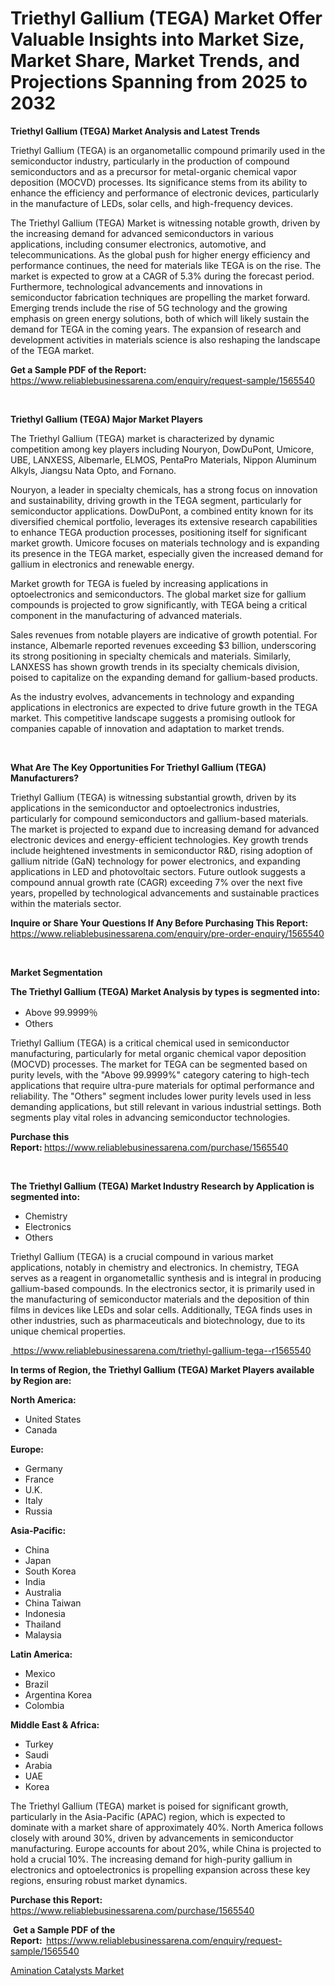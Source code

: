<p><h1>Triethyl Gallium (TEGA) Market Offer Valuable Insights into Market Size, Market Share, Market Trends, and Projections Spanning from 2025 to 2032</h1></p><p><strong>Triethyl Gallium (TEGA) Market Analysis and Latest Trends</strong></p>
<p><p>Triethyl Gallium (TEGA) is an organometallic compound primarily used in the semiconductor industry, particularly in the production of compound semiconductors and as a precursor for metal-organic chemical vapor deposition (MOCVD) processes. Its significance stems from its ability to enhance the efficiency and performance of electronic devices, particularly in the manufacture of LEDs, solar cells, and high-frequency devices.</p><p>The Triethyl Gallium (TEGA) Market is witnessing notable growth, driven by the increasing demand for advanced semiconductors in various applications, including consumer electronics, automotive, and telecommunications. As the global push for higher energy efficiency and performance continues, the need for materials like TEGA is on the rise. The market is expected to grow at a CAGR of 5.3% during the forecast period. Furthermore, technological advancements and innovations in semiconductor fabrication techniques are propelling the market forward. Emerging trends include the rise of 5G technology and the growing emphasis on green energy solutions, both of which will likely sustain the demand for TEGA in the coming years. The expansion of research and development activities in materials science is also reshaping the landscape of the TEGA market.</p></p>
<p><strong>Get a Sample PDF of the Report:&nbsp;</strong> <a href="https://www.reliablebusinessarena.com/enquiry/request-sample/1565540?utm_campaign=2107&utm_medium=2&utm_source=Github&utm_content=ia&utm_term=01022025&utm_id=triethyl-gallium-tega">https://www.reliablebusinessarena.com/enquiry/request-sample/1565540</a></p>
<p>&nbsp;</p>
<p><strong>Triethyl Gallium (TEGA) Major Market Players</strong></p>
<p><p>The Triethyl Gallium (TEGA) market is characterized by dynamic competition among key players including Nouryon, DowDuPont, Umicore, UBE, LANXESS, Albemarle, ELMOS, PentaPro Materials, Nippon Aluminum Alkyls, Jiangsu Nata Opto, and Fornano. </p><p>Nouryon, a leader in specialty chemicals, has a strong focus on innovation and sustainability, driving growth in the TEGA segment, particularly for semiconductor applications. DowDuPont, a combined entity known for its diversified chemical portfolio, leverages its extensive research capabilities to enhance TEGA production processes, positioning itself for significant market growth. Umicore focuses on materials technology and is expanding its presence in the TEGA market, especially given the increased demand for gallium in electronics and renewable energy. </p><p>Market growth for TEGA is fueled by increasing applications in optoelectronics and semiconductors. The global market size for gallium compounds is projected to grow significantly, with TEGA being a critical component in the manufacturing of advanced materials.</p><p>Sales revenues from notable players are indicative of growth potential. For instance, Albemarle reported revenues exceeding $3 billion, underscoring its strong positioning in specialty chemicals and materials. Similarly, LANXESS has shown growth trends in its specialty chemicals division, poised to capitalize on the expanding demand for gallium-based products. </p><p>As the industry evolves, advancements in technology and expanding applications in electronics are expected to drive future growth in the TEGA market. This competitive landscape suggests a promising outlook for companies capable of innovation and adaptation to market trends.</p></p>
<p>&nbsp;</p>
<p><strong>What Are The Key Opportunities For Triethyl Gallium (TEGA) Manufacturers?</strong></p>
<p><p>Triethyl Gallium (TEGA) is witnessing substantial growth, driven by its applications in the semiconductor and optoelectronics industries, particularly for compound semiconductors and gallium-based materials. The market is projected to expand due to increasing demand for advanced electronic devices and energy-efficient technologies. Key growth trends include heightened investments in semiconductor R&D, rising adoption of gallium nitride (GaN) technology for power electronics, and expanding applications in LED and photovoltaic sectors. Future outlook suggests a compound annual growth rate (CAGR) exceeding 7% over the next five years, propelled by technological advancements and sustainable practices within the materials sector.</p></p>
<p><strong>Inquire or Share Your Questions If Any Before Purchasing This Report:</strong> <a href="https://www.reliablebusinessarena.com/enquiry/pre-order-enquiry/1565540?utm_campaign=2107&utm_medium=2&utm_source=Github&utm_content=ia&utm_term=01022025&utm_id=triethyl-gallium-tega">https://www.reliablebusinessarena.com/enquiry/pre-order-enquiry/1565540</a></p>
<p>&nbsp;</p>
<p><strong>Market Segmentation</strong></p>
<p><strong>The Triethyl Gallium (TEGA) Market Analysis by types is segmented into:</strong></p>
<p><ul><li>Above 99.9999％</li><li>Others</li></ul></p>
<p><p>Triethyl Gallium (TEGA) is a critical chemical used in semiconductor manufacturing, particularly for metal organic chemical vapor deposition (MOCVD) processes. The market for TEGA can be segmented based on purity levels, with the "Above 99.9999%" category catering to high-tech applications that require ultra-pure materials for optimal performance and reliability. The "Others" segment includes lower purity levels used in less demanding applications, but still relevant in various industrial settings. Both segments play vital roles in advancing semiconductor technologies.</p></p>
<p><strong>Purchase this Report:&nbsp;</strong><a href="https://www.reliablebusinessarena.com/purchase/1565540?utm_campaign=2107&utm_medium=2&utm_source=Github&utm_content=ia&utm_term=01022025&utm_id=triethyl-gallium-tega">https://www.reliablebusinessarena.com/purchase/1565540</a></p>
<p>&nbsp;</p>
<p><strong>The Triethyl Gallium (TEGA) Market Industry Research by Application is segmented into:</strong></p>
<p><ul><li>Chemistry</li><li>Electronics</li><li>Others</li></ul></p>
<p><p>Triethyl Gallium (TEGA) is a crucial compound in various market applications, notably in chemistry and electronics. In chemistry, TEGA serves as a reagent in organometallic synthesis and is integral in producing gallium-based compounds. In the electronics sector, it is primarily used in the manufacturing of semiconductor materials and the deposition of thin films in devices like LEDs and solar cells. Additionally, TEGA finds uses in other industries, such as pharmaceuticals and biotechnology, due to its unique chemical properties.</p></p>
<p><a href="https://www.reliablebusinessarena.com/triethyl-gallium-tega--r1565540?utm_campaign=2107&utm_medium=2&utm_source=Github&utm_content=ia&utm_term=01022025&utm_id=triethyl-gallium-tega">&nbsp;https://www.reliablebusinessarena.com/triethyl-gallium-tega--r1565540</a></p>
<p><strong>In terms of Region, the Triethyl Gallium (TEGA) Market Players available by Region are:</strong></p>
<p>
    <p> <strong> North America: </strong>
        <ul>
            <li>United States</li>
            <li>Canada</li>
        </ul>
        </p> 
    <p> <strong> Europe: </strong>
        <ul>
            <li>Germany</li>
            <li>France</li>
            <li>U.K.</li>
            <li>Italy</li>
            <li>Russia</li>
        </ul>
        </p> 
    <p> <strong> Asia-Pacific: </strong>
        <ul>
            <li>China</li>
            <li>Japan</li>
            <li>South Korea</li>
            <li>India</li>
            <li>Australia</li>
            <li>China Taiwan</li>
            <li>Indonesia</li>
            <li>Thailand</li>
            <li>Malaysia</li>
        </ul>
        </p> 
    <p> <strong> Latin America: </strong>
        <ul>
            <li>Mexico</li>
            <li>Brazil</li>
            <li>Argentina Korea</li>
            <li>Colombia</li>
        </ul>
        </p> 
    <p> <strong> Middle East & Africa: </strong>
        <ul>
            <li>Turkey</li>
            <li>Saudi</li>
            <li>Arabia</li>
            <li>UAE</li>
            <li>Korea</li>
        </ul>
    </p>
    </p>
<p><p>The Triethyl Gallium (TEGA) market is poised for significant growth, particularly in the Asia-Pacific (APAC) region, which is expected to dominate with a market share of approximately 40%. North America follows closely with around 30%, driven by advancements in semiconductor manufacturing. Europe accounts for about 20%, while China is projected to hold a crucial 10%. The increasing demand for high-purity gallium in electronics and optoelectronics is propelling expansion across these key regions, ensuring robust market dynamics.</p></p>
<p><strong>Purchase this Report: </strong><a href="https://www.reliablebusinessarena.com/purchase/1565540?utm_campaign=2107&utm_medium=2&utm_source=Github&utm_content=ia&utm_term=01022025&utm_id=triethyl-gallium-tega">https://www.reliablebusinessarena.com/purchase/1565540</a></p>
<p>&nbsp;<strong>Get a Sample PDF of the Report:&nbsp;&nbsp;</strong><a href="https://www.reliablebusinessarena.com/enquiry/request-sample/1565540?utm_campaign=2107&utm_medium=2&utm_source=Github&utm_content=ia&utm_term=01022025&utm_id=triethyl-gallium-tega">https://www.reliablebusinessarena.com/enquiry/request-sample/1565540</a></p>
<p><strong></strong></p>
<p><p><a href="https://github.com/elizabethdagraca/Market-Research-Report-List-5/blob/main/amination-catalysts-market.md?utm_campaign=2107&utm_medium=2&utm_source=Github&utm_content=ia&utm_term=01022025&utm_id=triethyl-gallium-tega">Amination Catalysts Market</a></p></p>